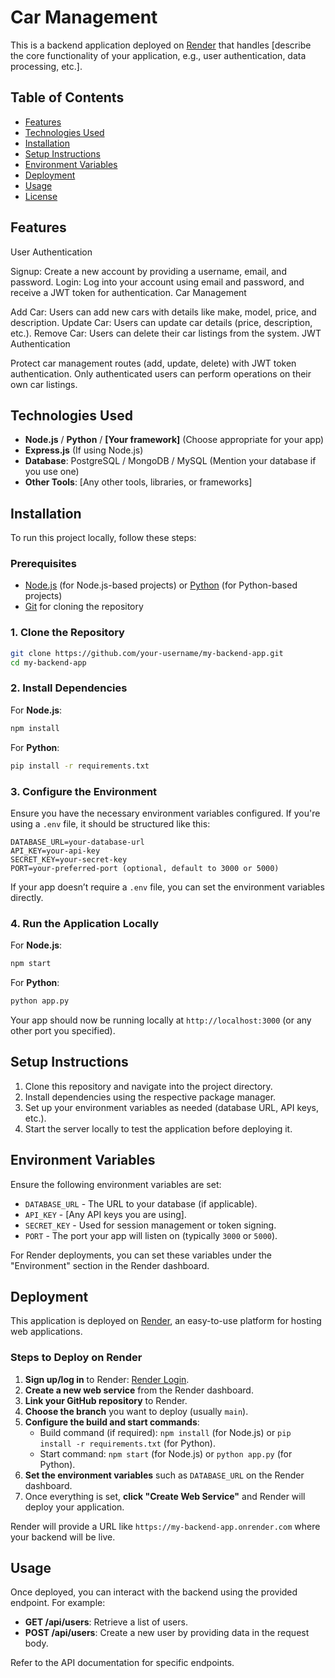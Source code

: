 
# Car Management 

This is a backend application deployed on [Render](https://render.com/) that handles [describe the core functionality of your application, e.g., user authentication, data processing, etc.].

## Table of Contents
- [Features](#features)
- [Technologies Used](#technologies-used)
- [Installation](#installation)
- [Setup Instructions](#setup-instructions)
- [Environment Variables](#environment-variables)
- [Deployment](#deployment)
- [Usage](#usage)
- [License](#license)

## Features

User Authentication

Signup: Create a new account by providing a username, email, and password.
Login: Log into your account using email and password, and receive a JWT token for authentication.
Car Management

Add Car: Users can add new cars with details like make, model, price, and description.
Update Car: Users can update car details (price, description, etc.).
Remove Car: Users can delete their car listings from the system.
JWT Authentication

Protect car management routes (add, update, delete) with JWT token authentication.
Only authenticated users can perform operations on their own car listings.

## Technologies Used

- **Node.js** / **Python** / **[Your framework]** (Choose appropriate for your app)
- **Express.js** (If using Node.js)
- **Database**: PostgreSQL / MongoDB / MySQL (Mention your database if you use one)
- **Other Tools**: [Any other tools, libraries, or frameworks]

## Installation

To run this project locally, follow these steps:

### Prerequisites

- [Node.js](https://nodejs.org/) (for Node.js-based projects) or [Python](https://www.python.org/) (for Python-based projects)
- [Git](https://git-scm.com/) for cloning the repository

### 1. Clone the Repository

```bash
git clone https://github.com/your-username/my-backend-app.git
cd my-backend-app
```

### 2. Install Dependencies

For **Node.js**:

```bash
npm install
```

For **Python**:

```bash
pip install -r requirements.txt
```

### 3. Configure the Environment

Ensure you have the necessary environment variables configured. If you're using a `.env` file, it should be structured like this:

```
DATABASE_URL=your-database-url
API_KEY=your-api-key
SECRET_KEY=your-secret-key
PORT=your-preferred-port (optional, default to 3000 or 5000)
```

If your app doesn’t require a `.env` file, you can set the environment variables directly.

### 4. Run the Application Locally

For **Node.js**:

```bash
npm start
```

For **Python**:

```bash
python app.py
```

Your app should now be running locally at `http://localhost:3000` (or any other port you specified).

## Setup Instructions

1. Clone this repository and navigate into the project directory.
2. Install dependencies using the respective package manager.
3. Set up your environment variables as needed (database URL, API keys, etc.).
4. Start the server locally to test the application before deploying it.

## Environment Variables

Ensure the following environment variables are set:

- `DATABASE_URL` - The URL to your database (if applicable).
- `API_KEY` - [Any API keys you are using].
- `SECRET_KEY` - Used for session management or token signing.
- `PORT` - The port your app will listen on (typically `3000` or `5000`).

For Render deployments, you can set these variables under the "Environment" section in the Render dashboard.

## Deployment

This application is deployed on [Render](https://render.com/), an easy-to-use platform for hosting web applications.

### Steps to Deploy on Render

1. **Sign up/log in** to Render: [Render Login](https://dashboard.render.com/).
2. **Create a new web service** from the Render dashboard.
3. **Link your GitHub repository** to Render.
4. **Choose the branch** you want to deploy (usually `main`).
5. **Configure the build and start commands**:
    - Build command (if required): `npm install` (for Node.js) or `pip install -r requirements.txt` (for Python).
    - Start command: `npm start` (for Node.js) or `python app.py` (for Python).
6. **Set the environment variables** such as `DATABASE_URL` on the Render dashboard.
7. Once everything is set, **click "Create Web Service"** and Render will deploy your application.

Render will provide a URL like `https://my-backend-app.onrender.com` where your backend will be live.

## Usage

Once deployed, you can interact with the backend using the provided endpoint. For example:

- **GET /api/users**: Retrieve a list of users.
- **POST /api/users**: Create a new user by providing data in the request body.

Refer to the API documentation for specific endpoints.


```
